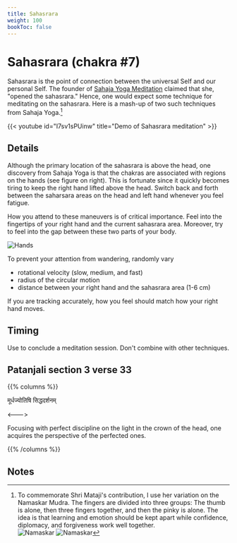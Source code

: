 ```yaml
---
title: Sahasrara
weight: 100
bookToc: false
---
```


# Sahasrara (chakra #7)

Sahasrara is the point of connection between the universal Self and
our personal Self.
The founder of [Sahaja Yoga Meditation](https://us.sahajayoga.org/)
claimed that she, "opened the sahasrara." Hence, one would expect some
technique for meditating on the sahasrara. Here is a mash-up of two
such techniques from Sahaja Yoga.[^tribute]

{{< youtube id="I7sv1sPUinw" title="Demo of Sahasrara meditation" >}}

## Details

Although the primary location of the sahasrara is above the head, one
discovery from Sahaja Yoga is that the chakras are associated with
regions on the hands (see figure on right). This is fortunate since it
quickly becomes tiring to keep the right hand lifted above the
head. Switch back and forth between the saharsara areas on the head
and left hand whenever you feel fatigue.

How you attend to these maneuvers is of critical importance. 
Feel into the fingertips of your right hand and the current
sahasrara area.  Moreover, try to feel into the gap between these
two parts of your body.

![Hands](hands.png)

To prevent your attention from wandering, randomly vary

- rotational velocity (slow, medium, and fast)
- radius of the circular motion
- distance between your right hand and the sahasrara area (1-6 cm)

If you are tracking accurately, how you feel should match how your right hand moves.

## Timing

Use to conclude a meditation session. Don't combine with other techniques.

## Patanjali section 3 verse 33

{{% columns %}}

मूर्धज्योतिषि सिद्धदर्शनम्

<--->

Focusing with perfect discipline on the light in the crown of the
head, one acquires the perspective of the perfected ones.

{{% /columns %}}

## Notes

[^tribute]: To commemorate Shri Mataji's contribution, I use her
variation on the Namaskar Mudra. The fingers are divided into three
groups: The thumb is alone, then three fingers together, and then the
pinky is alone. The idea is that learning and emotion should be kept
apart while confidence, diplomacy, and forgiveness work well together.    
![Namaskar](namaskar1.webp) ![Namaskar](namaskar2.webp)
